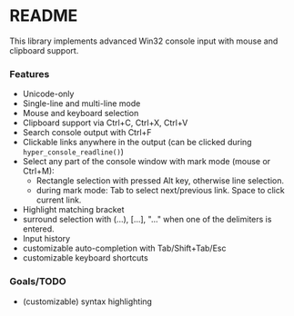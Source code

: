 # README #

This library implements advanced Win32 console input with mouse and clipboard support. 

### Features ###

* Unicode-only
* Single-line and multi-line mode
* Mouse and keyboard selection
* Clipboard support via Ctrl+C, Ctrl+X, Ctrl+V
* Search console output with Ctrl+F
* Clickable links anywhere in the output (can be clicked during `hyper_console_readline()`)
* Select any part of the console window with mark mode (mouse or Ctrl+M): 
  - Rectangle selection with pressed Alt key, otherwise line selection. 
  - during mark mode: Tab to select next/previous link. Space to click current link.
* Highlight matching bracket
* surround selection with (...), [...], "..." when one of the delimiters is entered.
* Input history
* customizable auto-completion with Tab/Shift+Tab/Esc
* customizable keyboard shortcuts

### Goals/TODO ###

* (customizable) syntax highlighting
